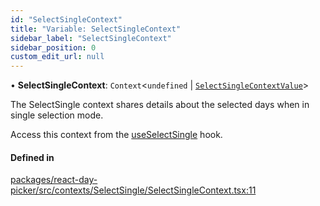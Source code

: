 ```yaml
---
id: "SelectSingleContext"
title: "Variable: SelectSingleContext"
sidebar_label: "SelectSingleContext"
sidebar_position: 0
custom_edit_url: null
---
```


• **SelectSingleContext**: `Context`<`undefined` \| [`SelectSingleContextValue`](../interfaces/SelectSingleContextValue)\>

The SelectSingle context shares details about the selected days when in
single selection mode.

Access this context from the [useSelectSingle](../functions/useSelectSingle) hook.

#### Defined in

[packages/react-day-picker/src/contexts/SelectSingle/SelectSingleContext.tsx:11](https://github.com/gpbl/react-day-picker/blob/b5db746c/packages/react-day-picker/src/contexts/SelectSingle/SelectSingleContext.tsx#L11)
